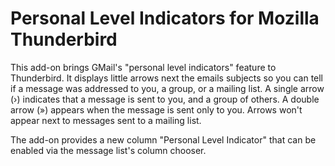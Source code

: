﻿Personal Level Indicators for Mozilla Thunderbird
=================================================

This add-on brings GMail's "personal level indicators" feature to Thunderbird. It displays little arrows next the emails subjects so you can tell if a message was addressed to you, a group, or a mailing list. A single arrow (›) indicates that a message is sent to you, and a group of others. A double arrow (») appears when the message is sent only to you. Arrows won't appear next to messages sent to a mailing list.

The add-on provides a new column "Personal Level Indicator" that can be enabled via the message list's column chooser.
